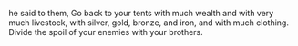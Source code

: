 he said to them, Go back to your tents with much wealth and with very much livestock, with silver, gold, bronze, and iron, and with much clothing. Divide the spoil of your enemies with your brothers.
